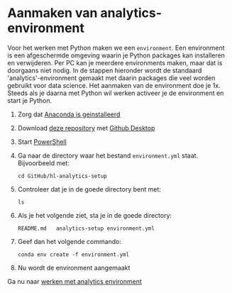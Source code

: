 # Aanmaken van analytics-environment
Voor het werken met Python maken we een ```environment```. Een environment is een afgeschermde omgeving waarin je Python packages kan installeren en verwijderen. Per PC kan je meerdere environments maken, maar dat is doorgaans niet nodig. In de stappen hieronder wordt de standaard 'analytics'-environment gemaakt met daarin packages die veel worden gebruikt voor data science. Het aanmaken van de environment doe je 1x. Steeds als je daarna met Python wil werken activeer je de environment en start je Python.

1. Zorg dat [Anaconda is geinstalleerd](installatie/installeer_python.md)
1. Download [deze repository](x-github-client://openRepo/https://github.com/hl-analytics/hl-analytics-setup) met [Github Desktop](installatie/installeer_github_desktop.md)
1. Start [PowerShell](powershell.md)
1. Ga naar de directory waar het bestand ```environment.yml``` staat. Bijvoorbeeld met:

    ```
    cd GitHub/hl-analytics-setup
    ```

1. Controleer dat je in de goede directory bent met:

    ```
    ls
    ```
1. Als je het volgende ziet, sta je in de goede directory:

    ```
    README.md	analytics-setup	environment.yml
    ```


1. Geef dan het volgende commando:

    ```
    conda env create -f environment.yml
    ```

1. Nu wordt de environment aangemaakt

Ga nu naar [werken met analytics environment](werken_met_analytics_environment.md)

